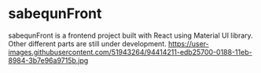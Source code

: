 # sabequnFront
sabequnFront is a frontend project built with React using Material UI library. Other different parts are still under development. 
https://user-images.githubusercontent.com/51943264/94414211-edb25700-0188-11eb-8984-3b7e96a9715b.jpg
